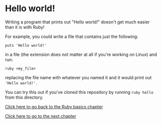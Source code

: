 # Hello world!

Writing a program that prints out "Hello world!" doesn't get much easier than it is with Ruby!

For example, you could write a file that contains just the following:

```
puts 'Hello world!'
```

in a file (the extension does not matter at all if you're working on Linux) and run:

```
ruby <my_file>
```

replacing the file name with whatever you named it and it would print out `'Hello world!'`.

You can try this out if you've cloned this repository by running `ruby hello` from this directory.

[Click here to go back to the Ruby basics chapter](../)

[Click here to go to the next chapter](../comments/)
